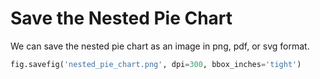 # Save the Nested Pie Chart

We can save the nested pie chart as an image in png, pdf, or svg format.

```python
fig.savefig('nested_pie_chart.png', dpi=300, bbox_inches='tight')
```
